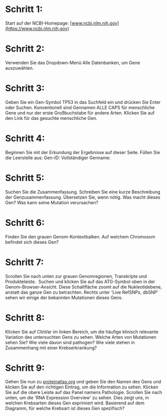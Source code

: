 # Schritt 1: 
Start auf der NCBI-Homepage: [www.ncbi.nlm.nih.gov](https://www.ncbi.nlm.nih.gov)
# Schritt 2: 
Verwenden Sie das Dropdown-Menü Alle Datenbanken, um Gene auszuwählen. 
# Schritt 3: 
Geben Sie ein Gen-Symbol TP53 in das Suchfeld ein und drücken Sie Enter oder Suchen.
Konventionell sind Gennamen ALLE CAPS für menschliche Gene und nur der erste Großbuchstabe für andere Arten. Klicken Sie auf den Link für das gesuchte menschliche Gen. 
# Schritt 4: 
Beginnen Sie mit der Erkundung der Ergebnisse auf dieser Seite. Füllen Sie die Leerstelle aus:
Gen-ID:
Vollständiger Genname: 
# Schritt 5: 
Suchen Sie die Zusammenfassung. Schreiben Sie eine kurze Beschreibung der Genzusammenfassung. Übersetzen Sie, wenn nötig. Was macht dieses Gen? Was kann seine Mutation verursachen?
# Schritt 6: 
Finden Sie den grauen Genom-Kontextbalken. Auf welchem Chromosom befindet sich dieses Gen?
# Schritt 7: 
Scrollen Sie nach unten zur grauen Genomregionen, Transkripte und Produkteleiste.  Suchen und klicken Sie auf das ATG-Symbol oben in der Genom-Browser-Ansicht. Diese Schaltfläche zoomt auf die Nukleotidebene, anstatt das ganze Gen zu betrachten. Rechts unter 'Live RefSNPs, dbSNP' sehen wir einige der bekannten Mutationen dieses Gens. 
# Schritt 8: 
Klicken Sie auf ClinVar im linken Bereich, um die häufige klinisch relevante Variation des untersuchten Gens zu sehen. Welche Arten von Mutationen sehen Sie? Wie viele davon sind pathogen? Wie viele stehen in Zusammenhang mit einer Krebserkrankung?
# Schritt 9: 
Gehen Sie nun zu [proteinatlas.org](https://www.proteinatlas.org) und geben Sie den Namen des Gens und klicken Sie auf den richtigen Eintrag, um die Information zu sehen. Klicken Sie auf die obere Leiste auf das Panel namens Pathologie. Scrollen Sie nach unten, um die 'RNA Expression Overview' zu sehen. Dies zeigt uns, in welchen Krebsarten dieses Gen exprimiert wird. Basierend auf dem Diagramm, für welche Krebsart ist dieses Gen spezifisch?
